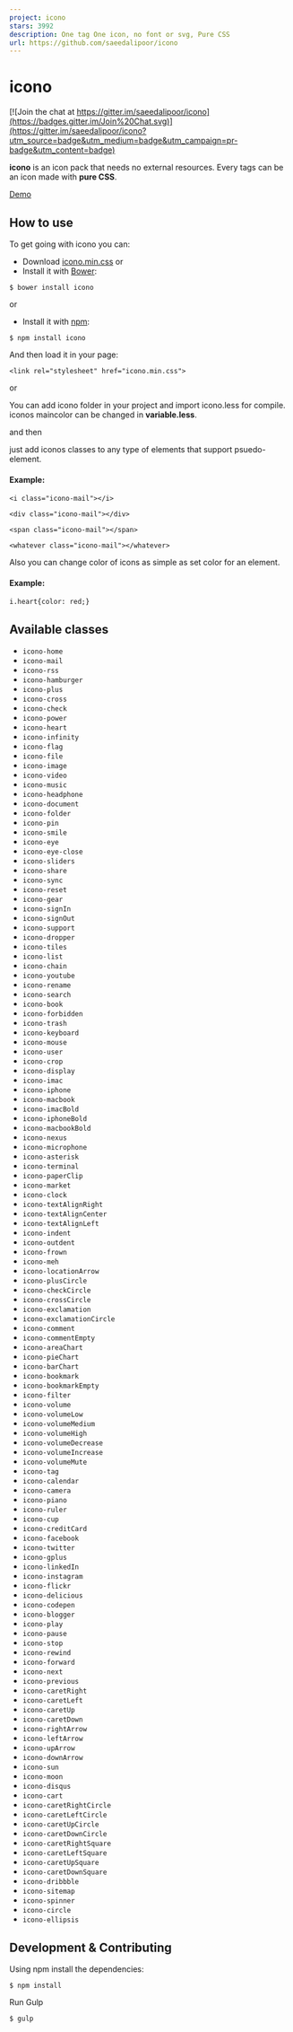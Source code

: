 ```yaml
---
project: icono
stars: 3992
description: One tag One icon, no font or svg, Pure CSS
url: https://github.com/saeedalipoor/icono
---
```


# icono

[![Join the chat at https://gitter.im/saeedalipoor/icono](https://badges.gitter.im/Join%20Chat.svg)](https://gitter.im/saeedalipoor/icono?utm_source=badge&utm_medium=badge&utm_campaign=pr-badge&utm_content=badge)

**icono** is an icon pack that needs no external resources. Every tags can be an icon made with **pure CSS**.

[Demo][2]

## How to use

To get going with icono you can:

* Download [icono.min.css][1]
or
* Install it with [Bower](http://bower.io):
```
$ bower install icono
```
or
* Install it with [npm](https://www.npmjs.com):
```
$ npm install icono
```

And then load it in your page:
```
<link rel="stylesheet" href="icono.min.css">
```

or

You can add icono folder in your project and import icono.less for compile. iconos maincolor can be changed in **variable.less**.

and then

just add iconos classes to any type of elements that support psuedo-element.

#### Example:
`<i class="icono-mail"></i>`

`<div class="icono-mail"></div>`

`<span class="icono-mail"></span>`

`<whatever class="icono-mail"></whatever>`

Also you can change color of icons as simple as set color for an element.

#### Example:
`i.heart{color: red;}`


## Available classes
* `icono-home`
* `icono-mail`
* `icono-rss`
* `icono-hamburger`
* `icono-plus`
* `icono-cross`
* `icono-check`
* `icono-power`
* `icono-heart`
* `icono-infinity`
* `icono-flag`
* `icono-file`
* `icono-image`
* `icono-video`
* `icono-music`
* `icono-headphone`
* `icono-document`
* `icono-folder`
* `icono-pin`
* `icono-smile`
* `icono-eye`
* `icono-eye-close`
* `icono-sliders`
* `icono-share`
* `icono-sync`
* `icono-reset`
* `icono-gear`
* `icono-signIn`
* `icono-signOut`
* `icono-support`
* `icono-dropper`
* `icono-tiles`
* `icono-list`
* `icono-chain`
* `icono-youtube`
* `icono-rename`
* `icono-search`
* `icono-book`
* `icono-forbidden`
* `icono-trash`
* `icono-keyboard`
* `icono-mouse`
* `icono-user`
* `icono-crop`
* `icono-display`
* `icono-imac`
* `icono-iphone`
* `icono-macbook`
* `icono-imacBold`
* `icono-iphoneBold`
* `icono-macbookBold`
* `icono-nexus`
* `icono-microphone`
* `icono-asterisk`
* `icono-terminal`
* `icono-paperClip`
* `icono-market`
* `icono-clock`
* `icono-textAlignRight`
* `icono-textAlignCenter`
* `icono-textAlignLeft`
* `icono-indent`
* `icono-outdent`
* `icono-frown`
* `icono-meh`
* `icono-locationArrow`
* `icono-plusCircle`
* `icono-checkCircle`
* `icono-crossCircle`
* `icono-exclamation`
* `icono-exclamationCircle`
* `icono-comment`
* `icono-commentEmpty`
* `icono-areaChart`
* `icono-pieChart`
* `icono-barChart`
* `icono-bookmark`
* `icono-bookmarkEmpty`
* `icono-filter`
* `icono-volume`
* `icono-volumeLow`
* `icono-volumeMedium`
* `icono-volumeHigh`
* `icono-volumeDecrease`
* `icono-volumeIncrease`
* `icono-volumeMute`
* `icono-tag`
* `icono-calendar`
* `icono-camera`
* `icono-piano`
* `icono-ruler`
* `icono-cup`
* `icono-creditCard`
* `icono-facebook`
* `icono-twitter`
* `icono-gplus`
* `icono-linkedIn`
* `icono-instagram`
* `icono-flickr`
* `icono-delicious`
* `icono-codepen`
* `icono-blogger`
* `icono-play`
* `icono-pause`
* `icono-stop`
* `icono-rewind`
* `icono-forward`
* `icono-next`
* `icono-previous`
* `icono-caretRight`
* `icono-caretLeft`
* `icono-caretUp`
* `icono-caretDown`
* `icono-rightArrow`
* `icono-leftArrow`
* `icono-upArrow`
* `icono-downArrow`
* `icono-sun`
* `icono-moon`
* `icono-disqus`
* `icono-cart`
* `icono-caretRightCircle`
* `icono-caretLeftCircle`
* `icono-caretUpCircle`
* `icono-caretDownCircle`
* `icono-caretRightSquare`
* `icono-caretLeftSquare`
* `icono-caretUpSquare`
* `icono-caretDownSquare`
* `icono-dribbble`
* `icono-sitemap`
* `icono-spinner`
* `icono-circle`
* `icono-ellipsis`


## Development & Contributing

Using npm install the dependencies:

    $ npm install

Run Gulp

    $ gulp

[1]:http://saeedalipoor.github.io/icono/icono.min.css
[2]:http://saeedalipoor.github.io/icono

